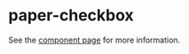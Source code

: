 paper-checkbox
===================

See the [component page](https://www.polymer-project.org/0.5/docs/elements/paper-checkbox.html) for more information.

